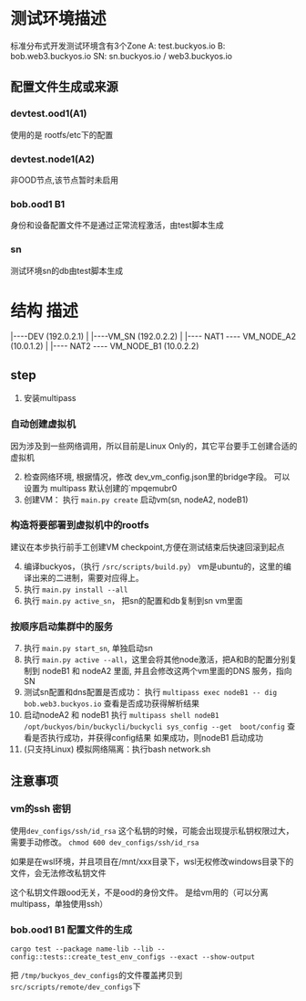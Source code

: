 

# 测试环境描述
标准分布式开发测试环境含有3个Zone
A: test.buckyos.io
B: bob.web3.buckyos.io
SN: sn.buckyos.io / web3.buckyos.io

## 配置文件生成或来源
### devtest.ood1(A1)
使用的是 rootfs/etc下的配置

### devtest.node1(A2)

非OOD节点,该节点暂时未启用

### bob.ood1 B1
身份和设备配置文件不是通过正常流程激活，由test脚本生成

### sn
测试环境sn的db由test脚本生成


# 结构 描述

|----DEV (192.0.2.1) 
|
|----VM_SN (192.0.2.2)
     |
     |---- NAT1 ---- VM_NODE_A2 (10.0.1.2)
     |
     |---- NAT2 ---- VM_NODE_B1 (10.0.2.2)


## step
1.  安装multipass

### 自动创建虚拟机
因为涉及到一些网络调用，所以目前是Linux Only的，其它平台要手工创建合适的虚拟机


2.  检查网络环境, 根据情况，修改 dev_vm_config.json里的bridge字段。
可以设置为 multipass 默认创建的`mpqemubr0
3.  创建VM： 执行 `main.py create` 启动vm(sn, nodeA2, nodeB1)

### 构造将要部署到虚拟机中的rootfs
建议在本步执行前手工创建VM checkpoint,方便在测试结束后快速回滚到起点

4.  编译buckyos，（执行 `/src/scripts/build.py`） vm是ubuntu的，这里的编译出来的二进制，需要对应得上。
5.  执行 `main.py install --all`
6.  执行 `main.py active_sn`， 把sn的配置和db复制到sn vm里面


### 按顺序启动集群中的服务 
7.  执行 `main.py start_sn`, 单独启动sn
8.  执行 `main.py active --all`，这里会将其他node激活，把A和B的配置分别复制到 nodeB1 和 nodeA2 里面, 并且会修改这两个vm里面的DNS 服务，指向SN
9.  测试sn配置和dns配置是否成功： 
     执行 `multipass exec nodeB1 -- dig bob.web3.buckyos.io` 
     查看是否成功获得解析结果
10. 启动nodeA2 和 nodeB1
     执行 `multipass shell nodeB1`
     ` /opt/buckyos/bin/buckycli/buckycli sys_config --get  boot/config`
     查看是否执行成功，并获得config结果
     如果成功，则nodeB1 启动成功
11. (只支持Linux) 模拟网络隔离：执行bash network.sh 


## 注意事项

### vm的ssh 密钥
使用`dev_configs/ssh/id_rsa` 这个私钥的时候，可能会出现提示私钥权限过大，需要手动修改。
`chmod 600 dev_configs/ssh/id_rsa`

如果是在wsl环境，并且项目在/mnt/xxx目录下，wsl无权修改windows目录下的文件，会无法修改私钥文件

这个私钥文件跟ood无关，不是ood的身份文件。
是给vm用的（可以分离multipass，单独使用ssh）




### bob.ood1 B1 配置文件的生成
```
cargo test --package name-lib --lib -- config::tests::create_test_env_configs --exact --show-output 
```

把 `/tmp/buckyos_dev_configs`的文件覆盖拷贝到 `src/scripts/remote/dev_configs`下
